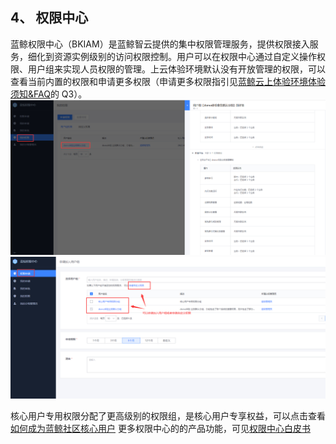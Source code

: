 ## 4、 权限中心

蓝鲸权限中心（BKIAM）是蓝鲸智云提供的集中权限管理服务，提供权限接入服务，细化到资源实例级别的访问权限控制。用户可以在权限中心通过自定义操作权限、用户组来实现人员权限的管理。上云体验环境默认没有开放管理的权限，可以查看当前内置的权限和申请更多权限（申请更多权限指引见[蓝鲸云上体验环境体验须知&FAQ](./FAQ.md#faq-q3)的 Q3）。
![](./assets/2022-02-18-17-48-35.png)
![](./assets/2022-02-18-17-49-06.png)

核心用户专用权限分配了更高级别的权限组，是核心用户专享权益，可以点击查看[如何成为蓝鲸社区核心用户](https://bk.tencent.com/s-mart/community/question/5570)
更多权限中心的的产品功能，可见[权限中心白皮书](https://bk.tencent.com/docs/document/6.0/131/7337)
